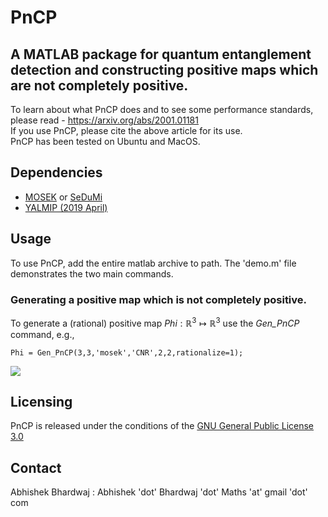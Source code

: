 # PnCP 
## A MATLAB package for quantum entanglement detection and constructing positive maps which are not completely positive. 

 
To learn about what PnCP does and to see some performance standards, please read - https://arxiv.org/abs/2001.01181   
If you use PnCP, please cite the above article for its use.  
PnCP has been tested on Ubuntu and MacOS. 

## Dependencies
- [MOSEK](https://www.mosek.com/) or [SeDuMi](https://sedumi.ie.lehigh.edu/)
- [YALMIP (2019 April)](https://yalmip.github.io/R20190425) 

## Usage
To use PnCP, add the entire matlab archive to path. The 'demo.m' file demonstrates the two main commands. 
### Generating a positive map which is not completely positive. 
To generate a (rational) positive map $Phi:\mathbb{R}^{3}\mapsto\mathbb{R}^{3}$ use the *Gen_PnCP* command, e.g.,
```
Phi = Gen_PnCP(3,3,'mosek','CNR',2,2,rationalize=1);
```
<img src="https://render.githubusercontent.com/render/math?math=e^{i \pi} = -1">

## Licensing 
PnCP is released under the conditions of the [GNU General Public License 3.0](https://www.gnu.org/licenses/gpl-3.0.html)

## Contact
Abhishek Bhardwaj : Abhishek 'dot' Bhardwaj 'dot' Maths 'at' gmail 'dot' com
